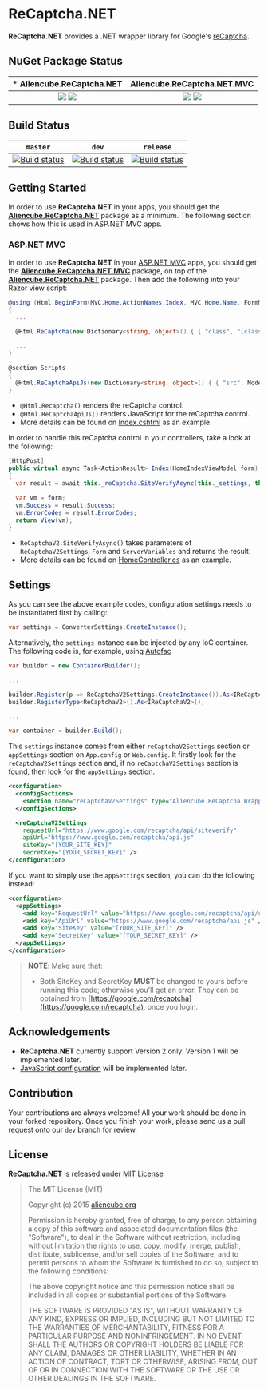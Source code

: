 # ReCaptcha.NET #

**ReCaptcha.NET** provides a .NET wrapper library for Google's [reCaptcha](https://www.google.com/recaptcha).


## NuGet Package Status ##

| * **Aliencube.ReCaptcha.NET** | **Aliencube.ReCaptcha.NET.MVC** |
|:-----------------------------:|:-------------------------------:|
| [![](https://img.shields.io/nuget/v/Aliencube.ReCaptcha.NET.svg)](https://www.nuget.org/packages/Aliencube.ReCaptcha.NET/) [![](https://img.shields.io/nuget/dt/Aliencube.ReCaptcha.NET.svg)](https://www.nuget.org/packages/Aliencube.ReCaptcha.NET/) | [![](https://img.shields.io/nuget/v/Aliencube.ReCaptcha.NET.MVC.svg)](https://www.nuget.org/packages/Aliencube.ReCaptcha.NET.MVC/) [![](https://img.shields.io/nuget/dt/Aliencube.ReCaptcha.NET.MVC.svg)](https://www.nuget.org/packages/Aliencube.ReCaptcha.NET.MVC/) |


## Build Status ##

| `master` | `dev` | `release` |
|:--------:|:-----:|:---------:|
| [![Build status](https://ci.appveyor.com/api/projects/status/i5ife0np7indhdiu/branch/master?svg=true)](https://ci.appveyor.com/project/justinyoo/recaptcha-net/branch/master) | [![Build status](https://ci.appveyor.com/api/projects/status/i5ife0np7indhdiu/branch/dev?svg=true)](https://ci.appveyor.com/project/justinyoo/recaptcha-net/branch/dev) | [![Build status](https://ci.appveyor.com/api/projects/status/i5ife0np7indhdiu/branch/release?svg=true)](https://ci.appveyor.com/project/justinyoo/recaptcha-net/branch/release) |


## Getting Started ##

In order to use **ReCaptcha.NET** in your apps, you should get the [**Aliencube.ReCaptcha.NET**](https://www.nuget.org/packages/Aliencube.ReCaptcha.NET/) package as a minimum. The following section shows how this is used in ASP.NET MVC apps.


### ASP.NET MVC ###

In order to use **ReCaptcha.NET** in your [ASP.NET MVC](https://asp.net/mvc) apps, you should get the [**Aliencube.ReCaptcha.NET.MVC**](https://www.nuget.org/packages/Aliencube.ReCaptcha.NET.MVC/) package, on top of the [**Aliencube.ReCaptcha.NET**](https://www.nuget.org/packages/Aliencube.ReCaptcha.NET/) package. Then add the following into your Razor view script:

```csharp
@using (Html.BeginForm(MVC.Home.ActionNames.Index, MVC.Home.Name, FormMethod.Post))
{
  ...

  @Html.ReCaptcha(new Dictionary<string, object>() { { "class", "[class names]" }, { "data-sitekey", Model.SiteKey } })

  ...
}

@section Scripts
{
  @Html.ReCaptchaApiJs(new Dictionary<string, object>() { { "src", Model.ApiUrl } })
}
```

* `@Html.Recaptcha()` renders the reCaptcha control.
* `@Html.ReCaptchaApiJs()` renders JavaScript for the reCaptcha control.
* More details can be found on [Index.cshtml](https://github.com/aliencube/ReCaptcha.NET/blob/master/SourceCodes/02_Apps/ReCaptcha.Wrapper.WebApp/Views/Home/Index.cshtml) as an example.

In order to handle this reCaptcha control in your controllers, take a look at the following:

```csharp
[HttpPost]
public virtual async Task<ActionResult> Index(HomeIndexViewModel form)
{
  var result = await this._reCaptcha.SiteVerifyAsync(this._settings, this.Request.Form, this.Request.ServerVariables);

  var vm = form;
  vm.Success = result.Success;
  vm.ErrorCodes = result.ErrorCodes;
  return View(vm);
}
```

* `ReCaptchaV2.SiteVerifyAsync()` takes parameters of `ReCaptchaV2Settings`, `Form` and `ServerVariables` and returns the result.
* More details can be found on [HomeController.cs](https://github.com/aliencube/ReCaptcha.NET/blob/master/SourceCodes/02_Apps/ReCaptcha.Wrapper.WebApp/Controllers/HomeController.cs) as an example.


## Settings ##

As you can see the above example codes, configuration settings needs to be instantiated first by calling:

```csharp
var settings = ConverterSettings.CreateInstance();
```

Alternatively, the `settings` instance can be injected by any IoC container. The following code is, for example, using [Autofac](http://autofac.org)

```csharp
var builder = new ContainerBuilder();

...

builder.Register(p => ReCaptchaV2Settings.CreateInstance()).As<IReCaptchaV2Settings>();
builder.RegisterType<ReCaptchaV2>().As<IReCaptchaV2>();

...

var container = builder.Build();
```

This `settings` instance comes from either `reCaptchaV2Settings` section or `appSettings` section on `App.config` or `Web.config`. It firstly look for the `reCaptchaV2Settings` section and, if no `reCaptchaV2Settings` section is found, then look for the `appSettings` section.

```xml
<configuration>
  <configSections>
    <section name="reCaptchaV2Settings" type="Aliencube.ReCaptcha.Wrapper.ReCaptchaV2Settings, Aliencube.ReCaptcha.Wrapper" requirePermission="false" />
  </configSections>

  <reCaptchaV2Settings
    requestUrl="https://www.google.com/recaptcha/api/siteverify"
    apiUrl="https://www.google.com/recaptcha/api.js"
    siteKey="[YOUR_SITE_KEY]"
    secretKey="[YOUR_SECRET_KEY]" />
</configuration>
```

If you want to simply use the `appSettings` section, you can do the following instead:

```xml
<configuration>
  <appSettings>
    <add key="RequestUrl" value="https://www.google.com/recaptcha/api/siteverify" />
    <add key="ApiUrl" value="https://www.google.com/recaptcha/api.js" />
    <add key="SiteKey" value="[YOUR_SITE_KEY]" />
    <add key="SecretKey" value="[YOUR_SECRET_KEY]" />
  </appSettings>
</configuration>
```

> **NOTE**: Make sure that:
> 
> * Both SiteKey and SecretKey **MUST** be changed to yours before running this code; otherwise you'll get an error. They can be obtained from [https://google.com/recaptcha](https://google.com/recaptcha), once you login.


## Acknowledgements ##

* **ReCaptcha.NET** currently support Version 2 only. Version 1 will be implemented later.
* [JavaScript configuration](https://developers.google.com/recaptcha/docs/display) will be implemented later.


## Contribution ##

Your contributions are always welcome! All your work should be done in your forked repository. Once you finish your work, please send us a pull request onto our `dev` branch for review.


## License ##

**ReCaptcha.NET** is released under [MIT License](http://opensource.org/licenses/MIT)

> The MIT License (MIT)
>
> Copyright (c) 2015 [aliencube.org](http://aliencube.org)
> 
> Permission is hereby granted, free of charge, to any person obtaining a copy of this software and associated documentation files (the "Software"), to deal in the Software without restriction, including without limitation the rights to use, copy, modify, merge, publish, distribute, sublicense, and/or sell copies of the Software, and to permit persons to whom the Software is furnished to do so, subject to the following conditions:
> 
> The above copyright notice and this permission notice shall be included in all copies or substantial portions of the Software.
> 
> THE SOFTWARE IS PROVIDED "AS IS", WITHOUT WARRANTY OF ANY KIND, EXPRESS OR IMPLIED, INCLUDING BUT NOT LIMITED TO THE WARRANTIES OF MERCHANTABILITY, FITNESS FOR A PARTICULAR PURPOSE AND NONINFRINGEMENT. IN NO EVENT SHALL THE AUTHORS OR COPYRIGHT HOLDERS BE LIABLE FOR ANY CLAIM, DAMAGES OR OTHER LIABILITY, WHETHER IN AN ACTION OF CONTRACT, TORT OR OTHERWISE, ARISING FROM, OUT OF OR IN CONNECTION WITH THE SOFTWARE OR THE USE OR OTHER DEALINGS IN THE SOFTWARE.
